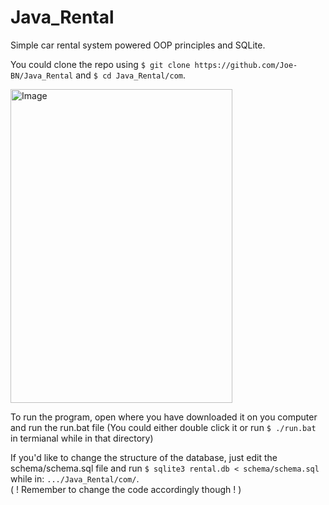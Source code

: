 # Java_Rental

Simple car rental system powered OOP principles and SQLite.

You could clone the repo using `$ git clone https://github.com/Joe-BN/Java_Rental` and `$ cd Java_Rental/com`.

<img width="355" height="502" alt="Image" src="https://github.com/user-attachments/assets/25022c3a-12d7-475f-981e-585a226e15b2" />

To run the program, open where you have downloaded it on you computer and run the run.bat file
(You could either double click it or run `$ ./run.bat` in termianal while in that directory)

If you'd like to change the structure of the database, just edit the schema/schema.sql file and run `$ sqlite3 rental.db < schema/schema.sql` while in: `.../Java_Rental/com/`.
<br>
( ! Remember to change the code accordingly though ! )
